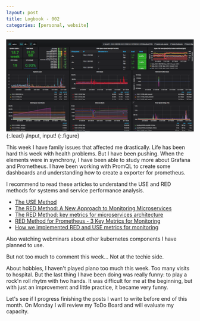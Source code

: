 ```yaml
---
layout: post
title: Logbook - 002
categories: [personal, website]
---
```


![Grafana makes dashboards shine](/assets/img/grafana-node-exporter.png){:.lead}
¡Input, input!
{:.figure}

This week I have family issues that affected me drastically.  Life has been
 hard this week with health problems.  But I have been pushing.  When the
 elements were in synchrony, I have been able to study more about Grafana and
 Prometheus.  I have been working with PromQL to create some dashboards and
 understanding how to create a exporter for prometheus.

I recommend to read these articles to understand the USE and RED methods for 
 systems and service performance analysis.

* [The USE Method](http://www.brendangregg.com/usemethod.html)
* [The RED Method: A New Approach to Monitoring Microservices](https://thenewstack.io/monitoring-microservices-red-method/)
* [The RED Method: key metrics for microservices architecture](https://www.weave.works/blog/the-red-method-key-metrics-for-microservices-architecture/)
* [RED Method for Prometheus - 3 Key Metrics for Monitoring](https://rancher.com/red-method-for-prometheus-3-key-metrics-for-monitoring/)
* [How we implemented RED and USE metrics for monitoring](https://medium.com/thron-tech/how-we-implemented-red-and-use-metrics-for-monitoring-9a7db29382af)

Also watching webminars about other kubernetes components I have planned to use.

But not too much to comment this week... Not at the techie side.

About hobbies, I haven't played piano too much this week.  Too many visits to
 hospital.  But the last thing I have been doing was really funny: to play a
 rock'n roll rhytm with two hands.  It was difficult for me at the beginning,
 but with just an improvement and little practice, it became very funny.

Let's see if I progress finishing the posts I want to write before end of this
 month.  On Monday I will review my ToDo Board and will evaluate my capacity.



